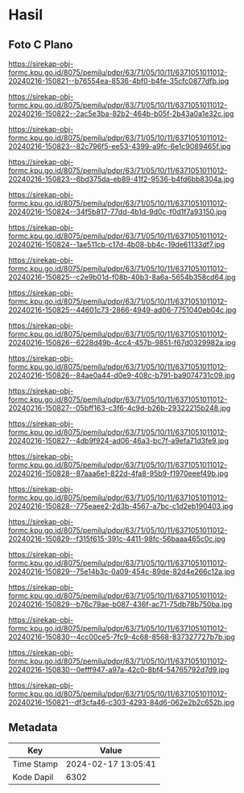 # Hasil

## Foto C Plano

https://sirekap-obj-formc.kpu.go.id/8075/pemilu/pdpr/63/71/05/10/11/6371051011012-20240216-150821--b76554ea-8536-4bf0-b4fe-35cfc0877dfb.jpg

https://sirekap-obj-formc.kpu.go.id/8075/pemilu/pdpr/63/71/05/10/11/6371051011012-20240216-150822--2ac5e3ba-82b2-464b-b05f-2b43a0a1e32c.jpg

https://sirekap-obj-formc.kpu.go.id/8075/pemilu/pdpr/63/71/05/10/11/6371051011012-20240216-150823--82c796f5-ee53-4399-a9fc-6e1c9089465f.jpg

https://sirekap-obj-formc.kpu.go.id/8075/pemilu/pdpr/63/71/05/10/11/6371051011012-20240216-150823--6bd375da-eb89-41f2-9536-b4fd6bb8304a.jpg

https://sirekap-obj-formc.kpu.go.id/8075/pemilu/pdpr/63/71/05/10/11/6371051011012-20240216-150824--34f5b817-77dd-4b1d-9d0c-f0d1f7a93150.jpg

https://sirekap-obj-formc.kpu.go.id/8075/pemilu/pdpr/63/71/05/10/11/6371051011012-20240216-150824--1ae511cb-c17d-4b08-bb4c-19de61133df7.jpg

https://sirekap-obj-formc.kpu.go.id/8075/pemilu/pdpr/63/71/05/10/11/6371051011012-20240216-150825--c2e9b01d-f08b-40b3-8a6a-5654b358cd64.jpg

https://sirekap-obj-formc.kpu.go.id/8075/pemilu/pdpr/63/71/05/10/11/6371051011012-20240216-150825--44601c73-2866-4949-ad06-7751040eb04c.jpg

https://sirekap-obj-formc.kpu.go.id/8075/pemilu/pdpr/63/71/05/10/11/6371051011012-20240216-150826--6228d49b-4cc4-457b-9851-f67d0329982a.jpg

https://sirekap-obj-formc.kpu.go.id/8075/pemilu/pdpr/63/71/05/10/11/6371051011012-20240216-150826--84ae0a44-d0e9-408c-b791-ba9074731c09.jpg

https://sirekap-obj-formc.kpu.go.id/8075/pemilu/pdpr/63/71/05/10/11/6371051011012-20240216-150827--05bff163-c3f6-4c9d-b26b-29322215b248.jpg

https://sirekap-obj-formc.kpu.go.id/8075/pemilu/pdpr/63/71/05/10/11/6371051011012-20240216-150827--4db9f924-ad06-46a3-bc7f-a9efa71d3fe9.jpg

https://sirekap-obj-formc.kpu.go.id/8075/pemilu/pdpr/63/71/05/10/11/6371051011012-20240216-150828--87aaa6e1-822d-4fa8-95b9-f1970eeef49b.jpg

https://sirekap-obj-formc.kpu.go.id/8075/pemilu/pdpr/63/71/05/10/11/6371051011012-20240216-150828--775eaee2-2d3b-4567-a7bc-c1d2eb190403.jpg

https://sirekap-obj-formc.kpu.go.id/8075/pemilu/pdpr/63/71/05/10/11/6371051011012-20240216-150829--f315f615-391c-4411-98fc-56baaa465c0c.jpg

https://sirekap-obj-formc.kpu.go.id/8075/pemilu/pdpr/63/71/05/10/11/6371051011012-20240216-150829--75e14b3c-0a09-454c-89de-82d4e266c12a.jpg

https://sirekap-obj-formc.kpu.go.id/8075/pemilu/pdpr/63/71/05/10/11/6371051011012-20240216-150829--b76c79ae-b087-436f-ac71-75db78b750ba.jpg

https://sirekap-obj-formc.kpu.go.id/8075/pemilu/pdpr/63/71/05/10/11/6371051011012-20240216-150830--4cc00ce5-7fc9-4c68-8568-837327727b7b.jpg

https://sirekap-obj-formc.kpu.go.id/8075/pemilu/pdpr/63/71/05/10/11/6371051011012-20240216-150830--0efff947-a97a-42c0-8bf4-54765792d7d9.jpg

https://sirekap-obj-formc.kpu.go.id/8075/pemilu/pdpr/63/71/05/10/11/6371051011012-20240216-150821--df3cfa46-c303-4293-84d6-062e2b2c652b.jpg


## Metadata

| Key        | Value               |
| ---------- | ------------------- |
| Time Stamp | 2024-02-17 13:05:41 |
| Kode Dapil | 6302                |



